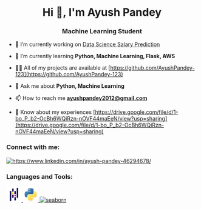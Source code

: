 <h1 align="center">Hi 👋, I'm Ayush Pandey</h1>
<h3 align="center">Machine Learning Student</h3>

- 🔭 I’m currently working on [Data Science Salary Prediction](https://github.com/AyushPandey-123/Data-Science-Salary-Prediction)

- 🌱 I’m currently learning **Python, Machine Learning, Flask, AWS**

- 👨‍💻 All of my projects are available at [https://github.com/AyushPandey-123](https://github.com/AyushPandey-123)

- 💬 Ask me about **Python, Machine Learning**

- 📫 How to reach me **ayushpandey2012@gmail.com**

- 📄 Know about my experiences [https://drive.google.com/file/d/1-bo_P_b2-OcBh6WQiRzn-nOVF44maEeN/view?usp=sharing](https://drive.google.com/file/d/1-bo_P_b2-OcBh6WQiRzn-nOVF44maEeN/view?usp=sharing)

<h3 align="left">Connect with me:</h3>
<p align="left">
<a href="https://linkedin.com/in/https://www.linkedin.com/in/ayush-pandey-46294678/" target="blank"><img align="center" src="https://raw.githubusercontent.com/rahuldkjain/github-profile-readme-generator/master/src/images/icons/Social/linked-in-alt.svg" alt="https://www.linkedin.com/in/ayush-pandey-46294678/" height="30" width="40" /></a>
</p>

<h3 align="left">Languages and Tools:</h3>
<p align="left"> <a href="https://pandas.pydata.org/" target="_blank" rel="noreferrer"> <img src="https://raw.githubusercontent.com/devicons/devicon/2ae2a900d2f041da66e950e4d48052658d850630/icons/pandas/pandas-original.svg" alt="pandas" width="40" height="40"/> </a> <a href="https://www.python.org" target="_blank" rel="noreferrer"> <img src="https://raw.githubusercontent.com/devicons/devicon/master/icons/python/python-original.svg" alt="python" width="40" height="40"/> </a> <a href="https://seaborn.pydata.org/" target="_blank" rel="noreferrer"> <img src="https://seaborn.pydata.org/_images/logo-mark-lightbg.svg" alt="seaborn" width="40" height="40"/> </a> </p>
